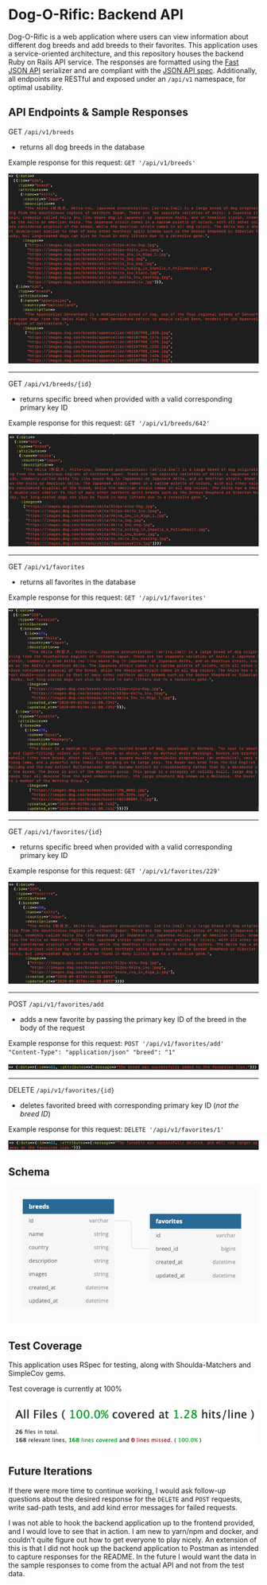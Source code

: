 # Dog-O-Rific: Backend API

Dog-O-Rific is a web application where users can view information about different dog breeds and add breeds to their favorites. This application uses a service-oriented architecture, and this repository houses the backend Ruby on Rails API service. The responses are formatted using the [Fast JSON API](https://github.com/Netflix/fast_jsonapi) serializer and are compliant with the [JSON API spec](https://jsonapi.org/). Additionally, all endpoints are RESTful and exposed under an `/api/v1` namespace, for optimal usability.

## API Endpoints & Sample Responses

GET `/api/v1/breeds`

- returns all dog breeds in the database

Example response for this request:
`GET '/api/v1/breeds'`

![response](/public/all_breeds.png)

---

GET `/api/v1/breeds/{id}`

- returns specific breed when provided with a valid corresponding primary key ID

Example response for this request:
`GET '/api/v1/breeds/642'`

![response](/public/single_breed.png)

---

GET  `/api/v1/favorites`

- returns all favorites in the database

Example response for this request:
`GET '/api/v1/favorites'`

![response](/public/all_favorites.png)

---

GET `/api/v1/favorites/{id}`

- returns specific breed when provided with a valid corresponding primary key ID

Example response for this request:
`GET '/api/v1/favorites/229'`

![response](/public/single_favorite.png)

---

POST `/api/v1/favorites/add`

- adds a new favorite by passing the primary key ID of the breed in the body of the request

Example response for this request:
`POST '/api/v1/favorites/add'
"Content-Type": "application/json"
"breed": "1"`

![response](/public/add_favorite.png)

---

DELETE `/api/v1/favorites/{id}`

- deletes favorited breed with corresponding primary key ID (*not the breed ID*)

Example response for this request: `DELETE '/api/v1/favorites/1'`

![response](/public/delete_favorite.png)

## Schema

![Schema](/public/schema.png)

## Test Coverage

This application uses RSpec for testing, along with Shoulda-Matchers and SimpleCov gems.

Test coverage is currently at 100%

![SimpleCov](/public/test_coverage.png)

## Future Iterations

If there were more time to continue working, I would ask follow-up questions about the desired response for the `DELETE` and `POST` requests, write sad-path tests, and add kind error messages for failed requests.

I was not able to hook the backend application up to the frontend provided, and I would love to see that in action. I am new to yarn/npm and docker, and couldn't quite figure out how to get everyone to play nicely. An extension of this is that I did not hook up the backend application to Postman as intended to capture responses for the README. In the future I would want the data in the sample responses to come from the actual API and not from the test data.
